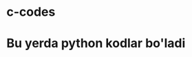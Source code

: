 # c-codes

<h1> Bu yerda python kodlar bo'ladi</h1


<iframe src="https://kun.uz/"" width="80%" height="80%" style="border:1px solid black;">
